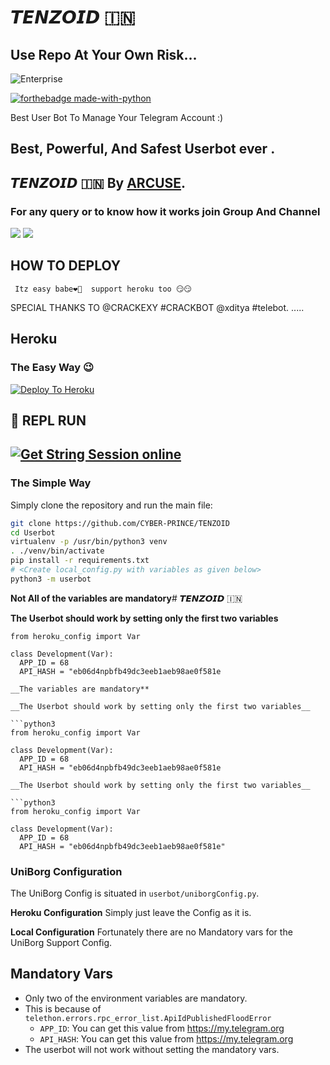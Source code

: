 # 𝙏𝙀𝙉𝙕𝙊𝙄𝘿 🇮🇳

## Use Repo At Your Own Risk...
![Enterprise](https://telegra.ph/file/36a3f99d636bc94601485.jpg)

[![forthebadge made-with-python](http://ForTheBadge.com/images/badges/made-with-python.svg)](https://www.python.org/)



Best User Bot To Manage Your Telegram Account  :)
## Best, Powerful, And Safest Userbot ever .

## 𝙏𝙀𝙉𝙕𝙊𝙄𝘿 🇮🇳 By [ARCUSE](t.me/arcuseop).

### For any query or to know how it works join Group And Channel 

<a href="https://t.me/tanzoid"><img src="https://img.shields.io/badge/Join-Telegram%20Channel-red.svg?logo=Telegram"></a>
<a href="https://t.me/tanzoidsupport"><img src="https://img.shields.io/badge/Join-Telegram%20Group-blue.svg?logo=telegram"></a>

## HOW TO DEPLOY 

     Itz easy babe❤👀  support heroku too 😏😏
      
 SPECIAL THANKS TO 
 @CRACKEXY #CRACKBOT
 @xditya #telebot. .....


## Heroku 

### The Easy Way 😉
[![Deploy To Heroku](https://www.herokucdn.com/deploy/button.svg)](https://heroku.com/deploy?tempate=https://github.com/CYBER-PRINCE/TENZOID)

##   🤤 REPL RUN 

## [![Get String Session online](https://repl.it/badge/github/CYBER-PRINCE/StringSession)](https://repl.it/@CYBERPRINCE/BL/)


### The Simple Way

Simply clone the repository and run the main file:
```sh
git clone https://github.com/CYBER-PRINCE/TENZOID
cd Userbot
virtualenv -p /usr/bin/python3 venv
. ./venv/bin/activate
pip install -r requirements.txt
# <Create local_config.py with variables as given below>
python3 -m userbot
```
**Not All of the variables are mandatory**# 𝙏𝙀𝙉𝙕𝙊𝙄𝘿 🇮🇳

__The Userbot should work by setting only the first two variables__

```python3
from heroku_config import Var

class Development(Var):
  APP_ID = 68
  API_HASH = "eb06d4npbfb49dc3eeb1aeb98ae0f581e

__The variables are mandatory**

__The Userbot should work by setting only the first two variables__

```python3
from heroku_config import Var

class Development(Var):
  APP_ID = 68
  API_HASH = "eb06d4npbfb49dc3eeb1aeb98ae0f581e

__The Userbot should work by setting only the first two variables__

```python3
from heroku_config import Var

class Development(Var):
  APP_ID = 68
  API_HASH = "eb06d4npbfb49dc3eeb1aeb98ae0f581e"
```


### UniBorg Configuration

The UniBorg Config is situated in `userbot/uniborgConfig.py`.

**Heroku Configuration**
Simply just leave the Config as it is.

**Local Configuration**
Fortunately there are no Mandatory vars for the UniBorg Support Config.

## Mandatory Vars

- Only two of the environment variables are mandatory.
- This is because of `telethon.errors.rpc_error_list.ApiIdPublishedFloodError`
    - `APP_ID`:   You can get this value from https://my.telegram.org
    - `API_HASH`:   You can get this value from https://my.telegram.org
- The userbot will not work without setting the mandatory vars.

